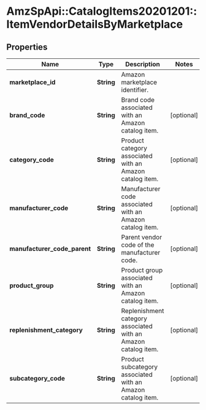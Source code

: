 # AmzSpApi::CatalogItems20201201::ItemVendorDetailsByMarketplace

## Properties
Name | Type | Description | Notes
------------ | ------------- | ------------- | -------------
**marketplace_id** | **String** | Amazon marketplace identifier. | 
**brand_code** | **String** | Brand code associated with an Amazon catalog item. | [optional] 
**category_code** | **String** | Product category associated with an Amazon catalog item. | [optional] 
**manufacturer_code** | **String** | Manufacturer code associated with an Amazon catalog item. | [optional] 
**manufacturer_code_parent** | **String** | Parent vendor code of the manufacturer code. | [optional] 
**product_group** | **String** | Product group associated with an Amazon catalog item. | [optional] 
**replenishment_category** | **String** | Replenishment category associated with an Amazon catalog item. | [optional] 
**subcategory_code** | **String** | Product subcategory associated with an Amazon catalog item. | [optional] 

